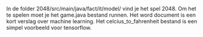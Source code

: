 In de folder 2048/src/main/java/fact/it/model/ vind je het spel 2048.
Om het te spelen moet je het game.java bestand runnen.
Het word document is een kort verslag over machine learning.
Het celcius_to_fahrenheit bestand is een simpel voorbeeld voor tensorflow.
